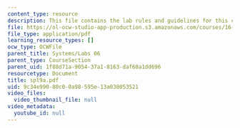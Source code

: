```yaml
---
content_type: resource
description: This file contains the lab rules and guidelines for this course.
file: https://ol-ocw-studio-app-production.s3.amazonaws.com/courses/16-01-unified-engineering-i-ii-iii-iv-fall-2005-spring-2006/9c34e99080c00a98595e13a038053521_spl9a.pdf
file_type: application/pdf
learning_resource_types: []
ocw_type: OCWFile
parent_title: Systems/Labs 06
parent_type: CourseSection
parent_uid: 1f88d71a-9054-37a1-8163-daf60a1dd696
resourcetype: Document
title: spl9a.pdf
uid: 9c34e990-80c0-0a98-595e-13a038053521
video_files:
  video_thumbnail_file: null
video_metadata:
  youtube_id: null
---
```

